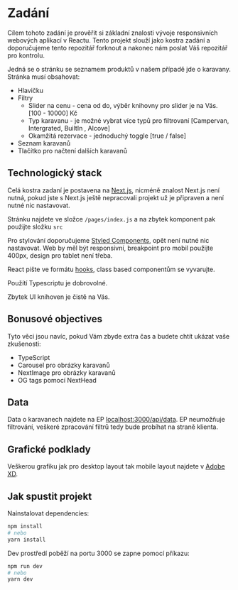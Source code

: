  # Zadání

Cílem tohoto zadání je prověřit si základní znalosti vývoje responsivních webových aplikací v Reactu.
Tento projekt slouží jako kostra zadání a doporučujeme tento repozitář forknout a nakonec nám poslat Váš repozitář pro kontrolu.

Jedná se o stránku se seznamem produktů v našem případě jde o karavany.
Stránka musí obsahovat:
    
- Hlavičku
- Filtry
  - Slider na cenu - cena od do, výběr knihovny pro slider je na Vás. [100 - 10000] Kč
  - Typ karavanu - je možné vybrat více typů pro filtrovaní [Campervan, Intergrated, BuiltIn , Alcove]
  - Okamžitá rezervace - jednoduchý toggle [true / false]
- Seznam karavanů
- Tlačítko pro načtení dalších karavanů

## Technologický stack

Celá kostra zadaní je postavena na [Next.js](https://nextjs.org/docs/getting-started), nicméně znalost Next.js není nutná,
pokud jste s Next.js ještě nepracovali projekt už je připraven a není nutné nic nastavovat.  

Stránku najdete ve složce `/pages/index.js` a na zbytek komponent pak použijte složku `src`

Pro stylování doporučujeme [Styled Components](https://styled-components.com/), opět není nutné nic nastavovat. 
Web by měl být responsivní, breakpoint pro mobil použijte 400px, design pro tablet není třeba.

React pište ve formátu [hooks](https://reactjs.org/docs/hooks-intro.html), class based componentům se vyvarujte.

Použítí Typescriptu je dobrovolné.

Zbytek UI knihoven je čistě na Vás.

## Bonusové objectives

Tyto věci jsou navíc, pokud Vám zbyde extra čas a budete chtít ukázat vaše zkušenosti:

 - TypeScript
 - Carousel pro obrázky karavanů
 - NextImage pro obrázky karavanů
 - OG tags pomocí NextHead

## Data

Data o karavanech najdete na EP [localhost:3000/api/data](http://localhost:3000/api/data).
EP neumožňuje filtrování, veškeré zpracování filtrů tedy bude probíhat na straně klienta.

## Grafické podklady

Veškerou grafiku jak pro desktop layout tak mobile layout najdete v 
[Adobe XD](https://xd.adobe.com/view/8df4afb8-74e0-48d5-b24b-a66cddfa07e7-d8a7/flow/).

## Jak spustit projekt

Nainstalovat dependencies:

```bash
npm install
# nebo
yarn install
```

Dev prostředí poběží na portu 3000 se zapne pomocí příkazu:

```bash
npm run dev
# nebo
yarn dev
```
